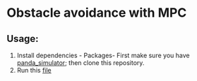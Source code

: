 # Obstacle avoidance with MPC

## Usage:
1) Install dependencies -
Packages- First make sure you have [panda_simulator](https://github.com/justagist/panda_simulator/tree/noetic-devel); then clone this repository. 
2) Run this [file](/lib/convex_set/final_project.ipynb)
